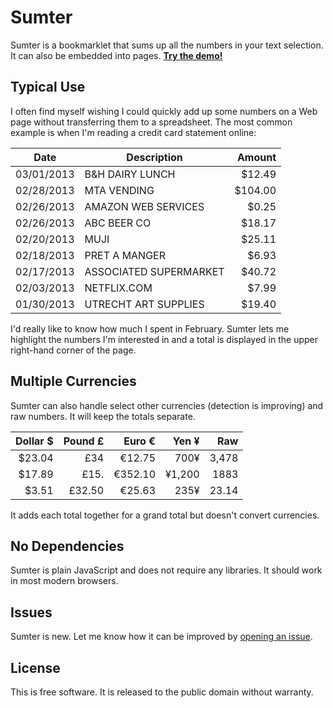 Sumter
======

Sumter is a bookmarklet that sums up all the numbers in your text selection. It can also be embedded into pages. [**Try the demo!**](http://chriszarate.github.io/sumter/)

## Typical Use
I often find myself wishing I could quickly add up some numbers on a Web page without transferring them to a spreadsheet. The most common example is when I'm reading a credit card statement online:

| Date       | Description               | Amount  |
| ---------- | ------------------------- | -------:|
| 03/01/2013 | B&H DAIRY LUNCH           |  $12.49 |
| 02/28/2013 | MTA VENDING               | $104.00 |
| 02/26/2013 | AMAZON WEB SERVICES       |   $0.25 |
| 02/26/2013 | ABC BEER CO               |  $18.17 |
| 02/20/2013 | MUJI                      |  $25.11 |
| 02/18/2013 | PRET A MANGER             |   $6.93 |
| 02/17/2013 | ASSOCIATED SUPERMARKET    |  $40.72 |
| 02/03/2013 | NETFLIX.COM               |   $7.99 |
| 01/30/2013 | UTRECHT ART SUPPLIES      |  $19.40 |

I'd really like to know how much I spent in February. Sumter lets me highlight the numbers I'm interested in and a total is displayed in the upper right-hand corner of the page.

## Multiple Currencies

Sumter can also handle select other currencies (detection is improving) and raw numbers. It will keep the totals separate.

| Dollar $  | Pound £  | Euro €   | Yen ¥    | Raw      |
| ---------:| --------:| --------:| --------:| --------:|
|    $23.04 |      £34 |   €12.75 |     700¥ |    3,478 |
|    $17.89 |     £15. |  €352.10 |   ¥1,200 |     1883 |
|     $3.51 |   £32.50 |   €25.63 |     235¥ |    23.14 |

It adds each total together for a grand total but doesn't convert currencies.

## No Dependencies
Sumter is plain JavaScript and does not require any libraries. It should work in most modern browsers.

## Issues
Sumter is new. Let me know how it can be improved by [opening an issue](https://github.com/chriszarate/sumter/issues).

## License
This is free software. It is released to the public domain without warranty.
